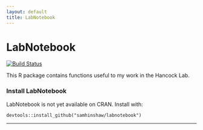 ```yaml
---
layout: default
title: LabNotebook
---
```

# LabNotebook

[![Build Status](https://travis-ci.org/samhinshaw/labnotebook.svg?branch=master)](https://travis-ci.org/samhinshaw/labnotebook)

This R package contains functions useful to my work in the Hancock Lab. 

### Install LabNotebook

LabNotebook is not yet available on CRAN. Install with:
```
devtools::install_github("samhinshaw/labnotebook")
```


********
